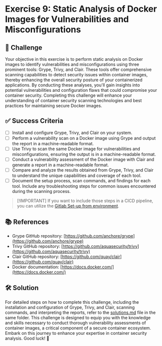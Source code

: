 # Exercise 9: Static Analysis of Docker Images for Vulnerabilities and Misconfigurations

## 🎯 Challenge

Your objective in this exercise is to perform static analysis on Docker images to identify vulnerabilities and misconfigurations using three prominent tools: Grype, Trivy, and Clair. These tools offer comprehensive scanning capabilities to detect security issues within container images, thereby enhancing the overall security posture of your containerized applications. By conducting these analyses, you'll gain insights into potential vulnerabilities and configuration flaws that could compromise your container security. Completing this challenge will enhance your understanding of container security scanning technologies and best practices for maintaining secure Docker images.

## ✅ Success Criteria

- [ ] Install and configure Grype, Trivy, and Clair on your system.
- [ ] Perform a vulnerability scan on a Docker image using Grype and output the report in a machine-readable format.
- [ ] Use Trivy to scan the same Docker image for vulnerabilities and misconfigurations, ensuring the output is in a machine-readable format.
- [ ] Conduct a vulnerability assessment of the Docker image with Clair and generate a report in a machine-readable format.
- [ ] Compare and analyze the results obtained from Grype, Trivy, and Clair to understand the unique capabilities and coverage of each tool.
- [ ] Document the setup process, scan commands, and findings for each tool. Include any troubleshooting steps for common issues encountered during the scanning process.

> \[!IMPORTANT\]
> If you want to include those steps in a CICD pipeline, you can utilize the [Gitlab Set-up from environment](../../environment/gitlab/README.md).

## 📚 References

- Grype GitHub repository: [https://github.com/anchore/grype](https://github.com/anchore/grype)
- Trivy GitHub repository: [https://github.com/aquasecurity/trivy](https://github.com/aquasecurity/trivy)
- Clair GitHub repository: [https://github.com/quay/clair](https://github.com/quay/clair)
- Docker documentation: [https://docs.docker.com/](https://docs.docker.com/)

## 🛠 Solution

For detailed steps on how to complete this challenge, including the installation and configuration of Grype, Trivy, and Clair, scanning commands, and interpreting the reports, refer to the [solutions.md](./solutions/README.md) file in the same folder. This challenge is designed to equip you with the knowledge and skills necessary to conduct thorough vulnerability assessments of container images, a critical component of a secure container ecosystem. Embark on this journey to enhance your expertise in container security analysis. Good luck! 🚀
